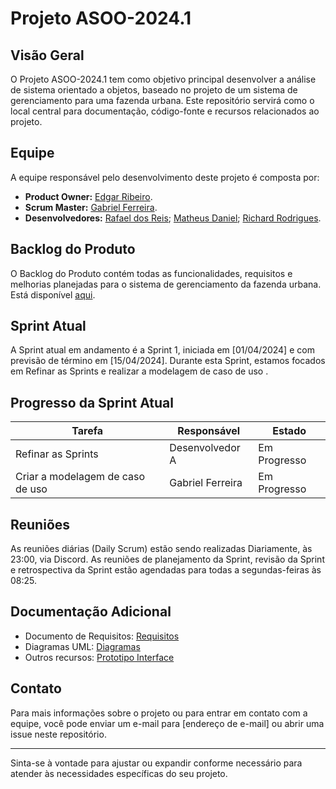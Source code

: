 # Projeto ASOO-2024.1

## Visão Geral
O Projeto ASOO-2024.1 tem como objetivo principal desenvolver a análise de sistema orientado a objetos, baseado no projeto de um sistema de gerenciamento para uma fazenda urbana. Este repositório servirá como o local central para documentação, código-fonte e recursos relacionados ao projeto.

## Equipe
A equipe responsável pelo desenvolvimento deste projeto é composta por:

- **Product Owner:** [Edgar Ribeiro](https://github.com/edgar-rib).
- **Scrum Master:** [Gabriel Ferreira](https://github.com/GabrielFerreira9961).
- **Desenvolvedores:** [Rafael dos Reis](https://github.com/rafaelreis8000); [Matheus Daniel](https://github.com/Matheusdsants); [Richard Rodrigues](https://github.com/Richardrr7).
  

## Backlog do Produto
O Backlog do Produto contém todas as funcionalidades, requisitos e melhorias planejadas para o sistema de gerenciamento da fazenda urbana. Está disponível [aqui](BackLog).

## Sprint Atual
A Sprint atual em andamento é a Sprint 1, iniciada em [01/04/2024] e com previsão de término em [15/04/2024]. Durante esta Sprint, estamos focados em Refinar as Sprints e realizar a modelagem de caso de uso .

## Progresso da Sprint Atual
| Tarefa                          | Responsável      | Estado          |
|---------------------------------|------------------|-----------------|
| Refinar as Sprints              | Desenvolvedor A  | Em Progresso    |
| Criar a modelagem de caso de uso| Gabriel Ferreira | Em Progresso    |

## Reuniões
As reuniões diárias (Daily Scrum) estão sendo realizadas Diariamente, às 23:00, via Discord. As reuniões de planejamento da Sprint, revisão da Sprint e retrospectiva da Sprint estão agendadas para todas a segundas-feiras às 08:25.

## Documentação Adicional
- Documento de Requisitos: [Requisitos](https://github.com/edgar-rib/Project-ASOO-2024.1/blob/main/Requisitos%20do%20Sistema)
- Diagramas UML: [Diagramas](https://github.com/edgar-rib/Project-ASOO-2024.1/tree/main/Diagrama%20UML)
- Outros recursos: [Prototipo Interface](https://github.com/edgar-rib/Project-ASOO-2024.1/tree/main/Prototipagem%20Interface%20%20UI)

## Contato
Para mais informações sobre o projeto ou para entrar em contato com a equipe, você pode enviar um e-mail para [endereço de e-mail] ou abrir uma issue neste repositório.

---

Sinta-se à vontade para ajustar ou expandir conforme necessário para atender às necessidades específicas do seu projeto.
